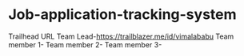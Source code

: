 # Job-application-tracking-system


Trailhead URL
Team Lead-https://trailblazer.me/id/vimalababu
Team member 1-
Team member 2-
Team member 3-

